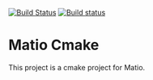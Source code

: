 [![Build Status](https://travis-ci.org/massich/matio-cmake.svg?branch=master)](https://travis-ci.org/massich/matio-cmake)
[![Build status](https://ci.appveyor.com/api/projects/status/0no1chjl85y3iwuo/branch/master?svg=true)](https://ci.appveyor.com/project/massich/matio-cmake/branch/master)

# Matio Cmake

This project is a cmake project for Matio.

